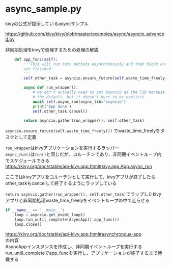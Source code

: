 # async_sample.py

kivyの公式が提示しているasyncサンプル

https://github.com/kivy/kivy/blob/master/examples/async/asyncio_advanced.py

非同期処理をkivyで処理するための処理の解説

```python
    def app_func(self):
        '''This will run both methods asynchronously and then block until they
        are finished
        '''
        self.other_task = asyncio.ensure_future(self.waste_time_freely())

        async def run_wrapper():
            # we don't actually need to set asyncio as the lib because it is
            # the default, but it doesn't hurt to be explicit
            await self.async_run(async_lib='asyncio')
            print('App done')
            self.other_task.cancel()

        return asyncio.gather(run_wrapper(), self.other_task)
```

`asyncio.ensure_future(self.waste_time_freely())` でwaste_time_freelyをタスクとして定義

`run_wrapper`はkivyアプリケーションを実行するラッパー  
`async_run()`は`run()`と同じだが、コルーチンであり、非同期イベントループ内でスケジュールできる  
https://kivy.org/doc/stable/api-kivy.app.html#kivy.app.App.async_run  

ここではkivyアプリをコルーチンとして実行して、kivyアプリが終了したらother_taskもcancelして終了するようにラップしている

`return asyncio.gather(run_wrapper(), self.other_task)`でラップしたkivyアプリと非同期処理waste_time_freelyをイベントループの中で走らせる

```python
if __name__ == '__main__':
    loop = asyncio.get_event_loop()
    loop.run_until_complete(AsyncApp().app_func())
    loop.close()
```

https://kivy.org/doc/stable/api-kivy.app.html#asynchronous-app  
の内容  
AsyncAppインスタンスを作成し、非同期イベントループを実行する  
run_until_completeでapp_funcを実行し、アプリケーションが終了するまで待機する

